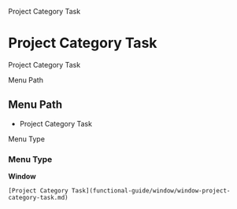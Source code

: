 
Project Category Task
# Project Category Task


Project Category Task

Menu Path
## Menu Path



- Project Category Task

Menu Type
### Menu Type

**Window**


```
[Project Category Task](functional-guide/window/window-project-category-task.md)
```